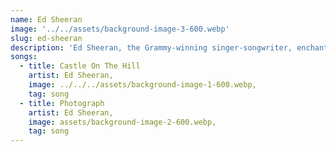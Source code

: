 ```yaml
---
name: Ed Sheeran
image: '../../assets/background-image-3-600.webp'
slug: ed-sheeran
description: 'Ed Sheeran, the Grammy-winning singer-songwriter, enchants global audiences with his genre-defying tunes, seamlessly blending pop, folk, and R&B into a harmonious masterpiece.'
songs:
  - title: Castle On The Hill
    artist: Ed Sheeran,
    image: ../../../assets/background-image-1-600.webp,
    tag: song
  - title: Photograph
    artist: Ed Sheeran,
    image: assets/background-image-2-600.webp,
    tag: song
---
```

